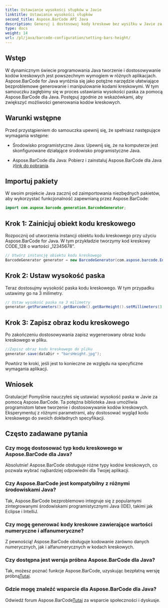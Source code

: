 ```yaml
---
title: Ustawianie wysokości słupków w Javie
linktitle: Ustawianie wysokości słupków
second_title: Aspose.BarCode API Java
description: Generuj i dostosowuj kody kreskowe bez wysiłku w Javie za pomocą Aspose.BarCode. Ustaw wysokość paska, wybierz typy i zwiększ możliwości swojej aplikacji.
type: docs
weight: 14
url: /pl/java/barcode-configuration/setting-bars-height/
---
```


## Wstęp

W dynamicznym świecie programowania Java tworzenie i dostosowywanie kodów kreskowych jest powszechnym wymogiem w różnych aplikacjach. Aspose.BarCode for Java wyróżnia się jako potężne narzędzie ułatwiające bezproblemowe generowanie i manipulowanie kodami kreskowymi. W tym samouczku zagłębimy się w proces ustawiania wysokości paska za pomocą Aspose.BarCode dla Java. Postępuj zgodnie ze wskazówkami, aby zwiększyć możliwości generowania kodów kreskowych.

## Warunki wstępne

Przed przystąpieniem do samouczka upewnij się, że spełniasz następujące wymagania wstępne:

- Środowisko programistyczne Java: Upewnij się, że na komputerze jest skonfigurowane działające środowisko programistyczne Java.

-  Aspose.BarCode dla Java: Pobierz i zainstaluj Aspose.BarCode dla Java z[link do pobrania](https://releases.aspose.com/barcode/java/).

## Importuj pakiety

W swoim projekcie Java zacznij od zaimportowania niezbędnych pakietów, aby wykorzystać funkcjonalność zapewnianą przez Aspose.BarCode:

```java
import com.aspose.barcode.generation.BarcodeGenerator;
```

## Krok 1: Zainicjuj obiekt kodu kreskowego

Rozpocznij od utworzenia instancji obiektu kodu kreskowego przy użyciu Aspose.BarCode for Java. W tym przykładzie tworzymy kod kreskowy CODE_128 o wartości „12345678”.

```java
// Utwórz instancję obiektu kodu kreskowego
BarcodeGenerator generator = new BarcodeGenerator(com.aspose.barcode.EncodeTypes.CODE_128, "12345678");
```

## Krok 2: Ustaw wysokość paska

Teraz dostosujmy wysokość paska kodu kreskowego. W tym przypadku ustawimy go na 3 milimetry.

```java
// Ustaw wysokość paska na 3 milimetry
generator.getParameters().getBarcode().getBarHeight().setMillimeters(3.0f);
```

## Krok 3: Zapisz obraz kodu kreskowego

Po zakończeniu dostosowywania zapisz wygenerowany obraz kodu kreskowego w pliku.

```java
//Zapisz obraz kodu kreskowego do pliku
generator.save(dataDir + "barsHeight.jpg");
```

Powtórz te kroki, jeśli jest to konieczne ze względu na specyficzne wymagania aplikacji.

## Wniosek

Gratulacje! Pomyślnie nauczyłeś się ustawiać wysokość paska w Javie za pomocą Aspose.BarCode. Ta potężna biblioteka Java umożliwia programistom łatwe tworzenie i dostosowywanie kodów kreskowych. Eksperymentuj z różnymi parametrami, aby dostosować wygląd kodu kreskowego do swoich dokładnych specyfikacji.

## Często zadawane pytania

### Czy mogę dostosować typ kodu kreskowego w Aspose.BarCode dla Java?
Absolutnie! Aspose.BarCode obsługuje różne typy kodów kreskowych, co pozwala wybrać najbardziej odpowiedni dla Twojej aplikacji.

### Czy Aspose.BarCode jest kompatybilny z różnymi środowiskami Java?
Tak, Aspose.BarCode bezproblemowo integruje się z popularnymi zintegrowanymi środowiskami programistycznymi Java (IDE), takimi jak Eclipse i IntelliJ.

### Czy mogę generować kody kreskowe zawierające wartości numeryczne i alfanumeryczne?
Z pewnością! Aspose.BarCode obsługuje kodowanie zarówno danych numerycznych, jak i alfanumerycznych w kodach kreskowych.

### Czy dostępna jest wersja próbna Aspose.BarCode dla Java?
 Tak, możesz poznać funkcje Aspose.BarCode, uzyskując bezpłatną wersję próbną[Tutaj](https://releases.aspose.com/).

### Gdzie mogę znaleźć wsparcie dla Aspose.BarCode dla Java?
 Odwiedź forum Aspose.BarCode[Tutaj](https://forum.aspose.com/c/barcode/13) za wsparcie społeczności i dyskusje.

